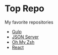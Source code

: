 # Top Repo

My favorite repositories

- [Gulp](https://github.com/gulpjs/gulp)
- [JSON Server](https://github.com/typicode/json-server)
- [Oh My Zsh](https://github.com/robbyrussell/oh-my-zsh)
- [React](https://github.com/facebook/react)
